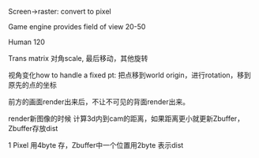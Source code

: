 Screen->raster: convert to pixel

Game engine provides field of view 20-50

Human 120

Trans matrix 对角scale, 最后移动，其他旋转

视角变化how to handle a fixed pt: 把点移到world origin，进行rotation，移到原先的点的坐标

前方的画面render出来后，不让不可见的背面render出来。

render新图像的时候 计算3d内到cam的距离，如果距离更小就更新Zbuffer，Zbuffer存放dist

1 Pixel 用4byte 存，Zbuffer中一个位置用2byte 表示dist